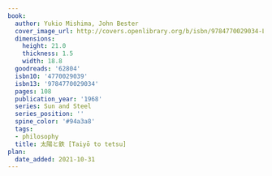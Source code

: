 ```yaml
---
book:
  author: Yukio Mishima, John Bester
  cover_image_url: http://covers.openlibrary.org/b/isbn/9784770029034-L.jpg
  dimensions:
    height: 21.0
    thickness: 1.5
    width: 18.8
  goodreads: '62804'
  isbn10: '4770029039'
  isbn13: '9784770029034'
  pages: 108
  publication_year: '1968'
  series: Sun and Steel
  series_position: ''
  spine_color: '#94a3a8'
  tags:
  - philosophy
  title: 太陽と鉄 [Taiyō to tetsu]
plan:
  date_added: 2021-10-31
---
```

